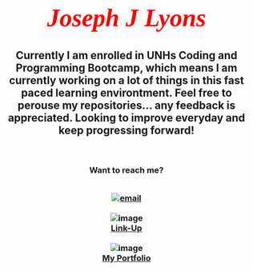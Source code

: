 <link rel="preconnect" href="https://fonts.gstatic.com">
<link href="https://fonts.googleapis.com/css2?family=Libre+Baskerville&display=swap" rel="stylesheet">


***<h1  style="color: red; font-family: 'Libre Baskerville', serif; font-size: 50px " align="center"> Joseph J Lyons</h1>***


<h2 align="center"> Currently I am enrolled in UNHs Coding and Programming Bootcamp, which means I am currently working on a lot of things in this fast paced learning environtment. Feel free to perouse my repositories... any feedback is appreciated. Looking to improve everyday and keep progressing forward! </h2> <br>

<h3 style="text-align: center"> Want to reach me?
<br>
<br>

 [![email](	https://img.shields.io/badge/Gmail-D14836?style=for-the-badge&logo=gmail&logoColor=white)][1] <br><br>
 ![image](https://img.shields.io/badge/LinkedIn-0077B5?style=for-the-badge&logo=linkedin&logoColor=white)<br>[Link-Up](https://www.linkedin.com/in/joseph-lyons-0a2630200/)<br><br>
 ![image](	https://img.shields.io/badge/GitHub-100000?style=for-the-badge&logo=github&logoColor=white)<br>[My Portfolio](https://josephjlyons.github.io/Responsive-Portfolio/)
</h3>

[1]: mailto:josephjlyons90@gmail.com

<!--
**Josephjlyons/Josephjlyons** is a ✨ _special_ ✨ repository because its `README.md` (this file) appears on your GitHub profile.

Here are some ideas to get you started:

- 🔭 I’m currently working on ...
- 🌱 I’m currently learning ...
- 👯 I’m looking to collaborate on ...
- 🤔 I’m looking for help with ...
- 💬 Ask me about ...
- 📫 How to reach me: ...
- 😄 Pronouns: ...
- ⚡ Fun fact: ...
-->
